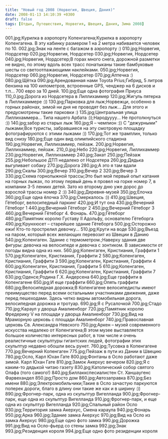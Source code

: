 ```yaml
---
title: "Новый год 2008 (Норвегия, Швеция, Дания)"
date: 2008-01-13 14:10:39 +0300
draft: false
tags: [Отдых, Путешествия, Норвегия, Швеция, Дания, Зима 2008]
---
```

001.jpg;Курилка в аэропорту Копенгагена;Курилка в аэропорту Копенгагена. В эту кабинку размером 1 на 2 метра набивается человек по 10.
002.jpg;Знак на ленте с багажом в аэропорту :)
010.jpg;Норвегия, Нордсетер
020.jpg;Норвегия, Нордсетер
030.jpg;Норвегия, Нордсетер
040.jpg;Норвегия, Нордсетер;В горах много снега, дорожной разметки не видно, по этому вдоль всех трасс понатыканы такие бамбуковые шесты со светоотпажающими наклейками.
050.jpg;Норвегия, Нордсетер
060.jpg;Норвегия, Нордсетер
070.jpg;Аптечка :)
080.jpg;Щётка
090.jpg;Арендованная нами Toyota Prius;Гибрид, 5 литров бензина на 100 километров, встроенные GPS, ченджер на 6 дисков и т.п... 700 евро за 10 дней.
100.jpg;Еще одна фотография Приуса
110_0.jpg;Дорога из Нордсетера в Лиллихаммер
120.jpg;Жигуль пятерка в Лиллихаммере :))
130.jpg;Парковка для лыж;Норвежци, особенно в горных районах, зимой ни дня не проводят без лыж... Для этого и предусмотрены такие парковки :)
135.jpg;Центральная улица Лиллихаммера... Типа нашего Арбата :));Народуууу... Не протолкнуться :))
140.jpg;забор из старых лыж
160.jpg;Я – чемпион :)) С "дежурными" лыжами;Все туристы, забравшиеся на эту смотровую площадку фотографируются с этими лыжами :))
170.jpg;Тот же трамплин, только вид снизу
180.jpg;Еще один вид олимпийского стадиона
190.jpg;Норвегия, Лиллихаммер, пейзаж.
200.jpg;Норвегия, Лиллихаммер, пейзаж.
210_0.jpg;Небо
220.jpg;Норвегия, Лиллихаммер
230.jpg;Норвегия, Лиллихаммер
240.jpg;Закат
250.jpg;Пейзаж
255.jpg;Небольшое ДТП недалеко от Нодсетера
260.jpg;Дядька выгуливает собаку
270.jpg;Дорога
280.jpg;А это я там вдали
290.jpg;Скалы
300.jpg;Вечер
310.jpg;Вечер 2
320.jpg;Вечер 3
330.jpg;Схема горнолыжной трассы;Это был мой первый опыт катания на горных лыжах, по этому первый день я провел на горке номер 7, в компании 3-5 лениих детей. Зато ко второму дню уже дорос до взрослой трассы номер 2 :))
340.jpg;Деревня-музей
350.jpg;Ёлочка
360.jpg;Еще одна ёлочка
370.jpg;Смеркалось :))
410.jpg;Швеция, Гётеборг, велосипедный паркинг
420.jpg;И тут она
430.jpg;Вечерний Гётеборг 1
440.jpg;Вечерний Гётеборг 2
450.jpg;Вечерний Гётеборг 3
460.jpg;Вечерний Гётеборг 4. Фонарь.
470.jpg;Гётеборг
480.jpg;Памятник королю Густаву II Адольфу, основателю Гётеборга
490.jpg;Крунхюсет – старейшее здание Гётеборга
500.jpg;Осторожно ежи! Кто-то прострелил девочку...
510.jpg;Круги на воде
530.jpg;Въезд на паром, который всех желающих перевозит из Швеции в Данию
540.jpg;Копенгаген. Здание с термометром.;Наверху здания две фигуры: девочка на велосипеде и девочка с зонтиком. В зависимости от погоды видна одна из них.
560.jpg;Копенгаген, Кристиания, Граффити 1
570.jpg;Копенгаген, Кристиания, Граффити 2
580.jpg;Копенгаген, Кристиания, Граффити 3
590.jpg;Копенгаген, Кристиания, Граффити 4
600.jpg;Копенгаген, Кристиания, Граффити 5
610.jpg;Копенгаген, Кристиания, Граффити 6
620.jpg;Копенгаген, Кристиания, Граффити 7
630.jpg;Оденсе;Родина Г.Х. Андерсена
640.jpg;Еще граффити в Копенгагене
650.jpg;И еще граффити
660.jpg;Опять граффити
680.jpg;Велосипедная дорожка;В Копенгагене велосипедисты имеют преимущество перед всеми остальными участниками движения, даже перед пешеходами. Здесь четко видны автомобильная дорога, велосипедная дорожка и тротуар.
690.jpg;Я с Русалочкой
700.jpg;Стадо
710.jpg;Караул у дворца Амалиенборг
720.jpg;Памятник королю Фредерику V на площади у дворца Амалиенборг
730.jpg;Вид на Мраморную церковь с площади Амалиенборг
740.jpg;Православная церковь Св. Александра Невского
750.jpg;Аркен – музей современного искусства недалеко от Копенгагена;В этом музее выставляется большое количество интересных работ, в том числе и очень реалистичные скульптуры гигантских людей, фотографии этих скульптур недавно обошли весь рунет.
760.jpg;Тусовка в Копенгагене
770.jpg;Вечерний Копенгаген
775.jpg;Пейзаж в пути из Дании в Швецию
780.jpg;Осло, Карл Юхан Гате
800.jpg;Фонтаны в Осло работают даже зимой. Карл Юхан Гате
810.jpg;Замок Акерхус вечером
820.jpg;Я с каким-то дядькой читаю газету
830.jpg;Католический собор святого Олафа (того самого!)
840.jpg;Биллаккспесиалистен Ст. Ханшаугенс Фарвехандел
850.jpg;Просто дом
860.jpg;Автозаправка
870.jpg;Без имени
880.jpg;Электромобильчики;Такие в Осло зачастую паркуются поперек дороги, благо в длину они такие же как и в ширину :))
890.jpg;Фрогнер-парк, одна из скульптур Вигелланда
900.jpg;Фрогнер-парк, еще одна из скульптур Вигелланда
910.jpg;Фрогнер-парк, и еще одна из скульптур Вигелланда
920.jpg;Спальный район Осло
930.jpg;Территория замка Акерхус, Смена караула
940.jpg;Фонарь
950.jpg;Арка
960.jpg;Здание замка Акерхус
970.jpg;Вид на Осло из замка Акерхус
980.jpg;Еще одно фото замка
990.jpg;Дорожка
991.jpg;Вид на Осло-фьерд со стены замка
992.jpg;Знак
993.jpg;Резиденция короля
994.jpg;Еще одно фото резиденции короля